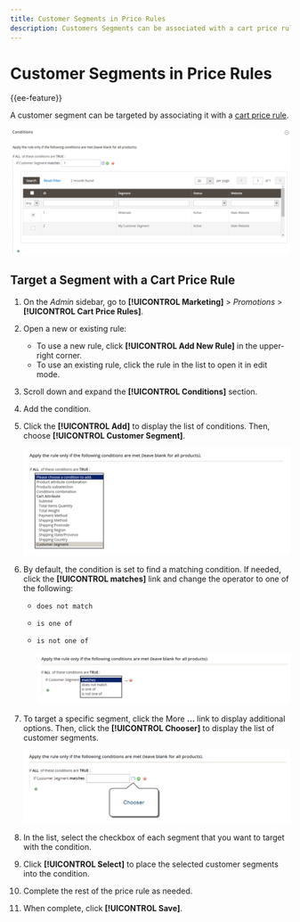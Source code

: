 ```yaml
---
title: Customer Segments in Price Rules
description: Customers Segments can be associated with a cart price rule.
---
```


# Customer Segments in Price Rules

{{ee-feature}}

A customer segment can be targeted by associating it with a [cart price rule](../merchandising-promotions/price-rules-cart.md).

![Cart price rule - targeted customer segment](assets/price-rule-cart-condition-segments.png)

## Target a Segment with a Cart Price Rule

1. On the _Admin_ sidebar, go to **[!UICONTROL Marketing]** > _Promotions_ > **[!UICONTROL Cart Price Rules]**.

1. Open a new or existing rule:

   * To use a new rule, click **[!UICONTROL Add New Rule]** in the upper-right corner.
   * To use an existing rule, click the rule in the list to open it in edit mode.

1. Scroll down and expand the **[!UICONTROL Conditions]** section.

1. Add the condition.

1. Click the **[!UICONTROL Add]** to display the list of conditions. Then, choose **[!UICONTROL Customer Segment]**.

      ![Cart price rule - add customer segment condition](assets/condition-customer-segment.png)

1. By default, the condition is set to find a matching condition. If needed, click the **[!UICONTROL matches]** link and change the operator to one of the following:

      * `does not match`
      * `is one of`
      * `is not one of`

        ![Condition operator](assets/price-rule-condition-customer-segment-operator.png)

1. To target a specific segment, click the More **…** link to display additional options. Then, click the **[!UICONTROL Chooser]** to display the list of customer segments.

   ![Cart price rule - condition chooser](assets/condition-chooser.png)

1. In the list, select the checkbox of each segment that you want to target with the condition.

1. Click **[!UICONTROL Select]** to place the selected customer segments into the condition.

1. Complete the rest of the price rule as needed.

1. When complete, click **[!UICONTROL Save]**.
